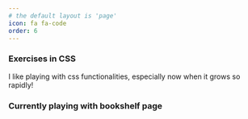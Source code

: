 ```yaml
---
# the default layout is 'page'
icon: fa fa-code
order: 6
---
```



<H3>Exercises in CSS</H3>
I like playing with css functionalities, especially now when it grows so rapidly!<br>

<h3>Currently playing with bookshelf page</h3>